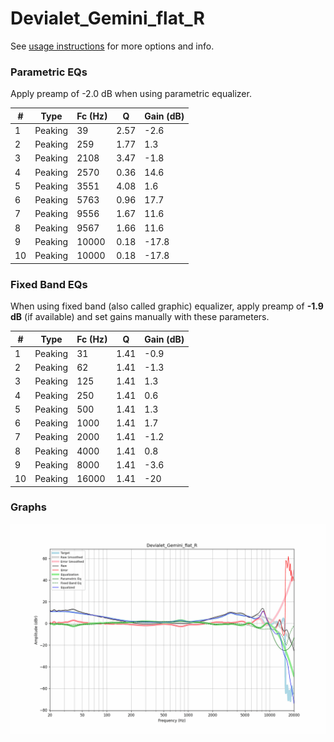 # Devialet_Gemini_flat_R
See [usage instructions](https://github.com/jaakkopasanen/AutoEq#usage) for more options and info.

### Parametric EQs
Apply preamp of -2.0 dB when using parametric equalizer.

|   # | Type    |   Fc (Hz) |    Q |   Gain (dB) |
|-----|---------|-----------|------|-------------|
|   1 | Peaking |        39 | 2.57 |        -2.6 |
|   2 | Peaking |       259 | 1.77 |         1.3 |
|   3 | Peaking |      2108 | 3.47 |        -1.8 |
|   4 | Peaking |      2570 | 0.36 |        14.6 |
|   5 | Peaking |      3551 | 4.08 |         1.6 |
|   6 | Peaking |      5763 | 0.96 |        17.7 |
|   7 | Peaking |      9556 | 1.67 |        11.6 |
|   8 | Peaking |      9567 | 1.66 |        11.6 |
|   9 | Peaking |     10000 | 0.18 |       -17.8 |
|  10 | Peaking |     10000 | 0.18 |       -17.8 |

### Fixed Band EQs
When using fixed band (also called graphic) equalizer, apply preamp of **-1.9 dB** (if available) and set gains manually with these parameters.

|   # | Type    |   Fc (Hz) |    Q |   Gain (dB) |
|-----|---------|-----------|------|-------------|
|   1 | Peaking |        31 | 1.41 |        -0.9 |
|   2 | Peaking |        62 | 1.41 |        -1.3 |
|   3 | Peaking |       125 | 1.41 |         1.3 |
|   4 | Peaking |       250 | 1.41 |         0.6 |
|   5 | Peaking |       500 | 1.41 |         1.3 |
|   6 | Peaking |      1000 | 1.41 |         1.7 |
|   7 | Peaking |      2000 | 1.41 |        -1.2 |
|   8 | Peaking |      4000 | 1.41 |         0.8 |
|   9 | Peaking |      8000 | 1.41 |        -3.6 |
|  10 | Peaking |     16000 | 1.41 |       -20   |

### Graphs
![](./Devialet_Gemini_flat_R.png)
